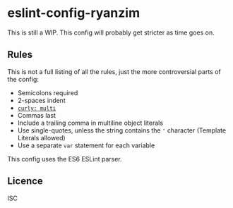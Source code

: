 # eslint-config-ryanzim

This is still a WIP. This config will probably get stricter as time goes on.

## Rules

This is not a full listing of all the rules, just the more controversial parts of the config:

- Semicolons required
- 2-spaces indent
- [`curly: multi`](http://eslint.org/docs/rules/curly#multi)
- Commas last
- Include a trailing comma in multiline object literals
- Use single-quotes, unless the string contains the `'` character (Template Literals allowed)
- Use a separate `var` statement for each variable

This config uses the ES6 ESLint parser.

## Licence

ISC
